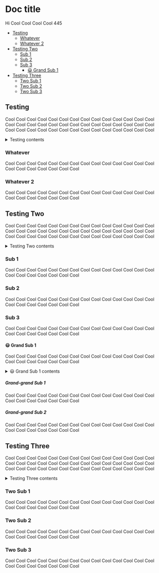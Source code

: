 # Doc title

Hi Cool Cool Cool Cool <!--doc-gen wordCount-->445<!-- end-doc-gen -->

<!--doc-gen TOC -->
- [Testing](#testing)
  - [Whatever](#whatever)
  - [Whatever 2](#whatever-2)
- [Testing Two](#testing-two)
  - [Sub 1](#sub-1)
  - [Sub 2](#sub-2)
  - [Sub 3](#sub-3)
    - [😃 Grand Sub 1](#grand-sub-1)
- [Testing Three](#testing-three)
  - [Two Sub 1](#two-sub-1)
  - [Two Sub 2](#two-sub-2)
  - [Two Sub 3](#two-sub-3)
<!--end-doc-gen-->

## Testing

Cool Cool Cool Cool Cool Cool Cool Cool Cool Cool Cool Cool Cool Cool Cool Cool Cool Cool Cool Cool Cool 
Cool Cool Cool Cool Cool Cool Cool Cool Cool Cool Cool Cool Cool Cool Cool Cool Cool Cool Cool Cool Cool 

<!--doc-gen sectionToc maxDepth=5 collapse -->
<details>
<summary>Testing contents</summary>

- [Whatever](#whatever)
- [Whatever 2](#whatever-2)

</details>
<!--end-doc-gen-->

### Whatever

Cool Cool Cool Cool Cool Cool Cool Cool Cool Cool Cool Cool Cool Cool Cool Cool Cool Cool Cool Cool Cool 

### Whatever 2

Cool Cool Cool Cool Cool Cool Cool Cool Cool Cool Cool Cool Cool Cool Cool Cool Cool Cool Cool Cool Cool 


## Testing Two

Cool Cool Cool Cool Cool Cool Cool Cool Cool Cool Cool Cool Cool Cool Cool Cool Cool Cool Cool Cool Cool 
Cool Cool Cool Cool Cool Cool Cool Cool Cool Cool Cool Cool Cool Cool Cool Cool Cool Cool Cool Cool Cool 

<!--doc-gen (TOC?sub=true&collapse=true&maxDepth=2)-->
<details>
<summary>Testing Two contents</summary>



</details>
<!--end-doc-gen-->

### Sub 1

Cool Cool Cool Cool Cool Cool Cool Cool Cool Cool Cool Cool Cool Cool Cool Cool Cool Cool Cool Cool Cool 

### Sub 2

Cool Cool Cool Cool Cool Cool Cool Cool Cool Cool Cool Cool Cool Cool Cool Cool Cool Cool Cool Cool Cool 

### Sub 3

Cool Cool Cool Cool Cool Cool Cool Cool Cool Cool Cool Cool Cool Cool Cool Cool Cool Cool Cool Cool Cool 

#### 😃 Grand Sub 1

Cool Cool Cool Cool Cool Cool Cool Cool Cool Cool Cool Cool Cool Cool Cool Cool Cool Cool Cool Cool Cool 

<!--doc-gen TOC sub=true maxDepth=5 -->
<details>
<summary>😃 Grand Sub 1 contents</summary>

- [Grand-grand Sub 1](#grand-grand-sub-1)
- [Grand-grand Sub 2](#grand-grand-sub-2)

</details>
<!--end-doc-gen-->

##### Grand-grand Sub 1

Cool Cool Cool Cool Cool Cool Cool Cool Cool Cool Cool Cool Cool Cool Cool Cool Cool Cool Cool Cool Cool 

##### Grand-grand Sub 2

Cool Cool Cool Cool Cool Cool Cool Cool Cool Cool Cool Cool Cool Cool Cool Cool Cool Cool Cool Cool Cool 

## Testing Three

Cool Cool Cool Cool Cool Cool Cool Cool Cool Cool Cool Cool Cool Cool Cool Cool Cool Cool Cool Cool Cool 
Cool Cool Cool Cool Cool Cool Cool Cool Cool Cool Cool Cool Cool Cool Cool Cool Cool Cool Cool Cool Cool 

<!--doc-gen (TOC?sub=true)-->
<details>
<summary>Testing Three contents</summary>

- [Two Sub 1](#two-sub-1)
- [Two Sub 2](#two-sub-2)
- [Two Sub 3](#two-sub-3)

</details>
<!--end-doc-gen-->

### Two Sub 1

Cool Cool Cool Cool Cool Cool Cool Cool Cool Cool Cool Cool Cool Cool Cool Cool Cool Cool Cool Cool Cool 

### Two Sub 2

Cool Cool Cool Cool Cool Cool Cool Cool Cool Cool Cool Cool Cool Cool Cool Cool Cool Cool Cool Cool Cool 

### Two Sub 3

Cool Cool Cool Cool Cool Cool Cool Cool Cool Cool Cool Cool Cool Cool Cool Cool Cool Cool Cool Cool Cool 
